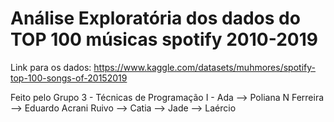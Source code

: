 # Análise Exploratória dos dados do TOP 100 músicas spotify 2010-2019

Link para os dados: https://www.kaggle.com/datasets/muhmores/spotify-top-100-songs-of-20152019

Feito pelo Grupo 3 - Técnicas de Programação I - Ada
--> Poliana N Ferreira
--> Eduardo Acrani Ruivo
--> Catia
--> Jade
--> Laércio

